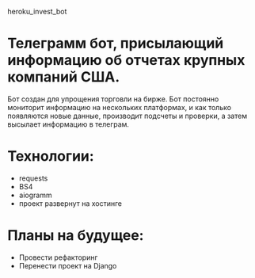 heroku_invest_bot
# Телеграмм бот, присылающий информацию об отчетах крупных компаний США.
Бот создан для упрощения торговли на бирже. 
Бот постоянно мониторит информацию на нескольких платформах, и как только появляются новые данные, производит подсчеты и проверки, а затем высылает информацию в телеграм.

# Технологии:
- requests
- BS4
- aiogramm
- проект развернут на хостинге

# Планы на будущее:
- Провести рефакторинг
- Перенести проект на Django
